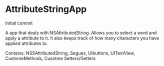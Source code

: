 AttributeStringApp
==================

Initial commit

A app that deals with NSAttributedString.
Allows you to select a word and apply a attribute to it.
It also keeps track of how many characters you have applied attributes to.




Contains:
NSSAttributedString, Segues, UIbuttons, UITextView, CustomeMethods, Cusotme Setters/Getters
